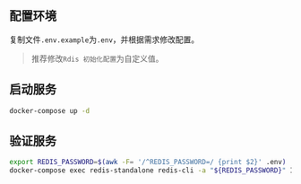 ## 配置环境

复制文件`.env.example`为`.env`，并根据需求修改配置。

> 推荐修改`Rdis 初始化配置`为自定义值。

## 启动服务

```bash
docker-compose up -d
```

## 验证服务

```bash
export REDIS_PASSWORD=$(awk -F= '/^REDIS_PASSWORD=/ {print $2}' .env)
docker-compose exec redis-standalone redis-cli -a "${REDIS_PASSWORD}" INFO
```
